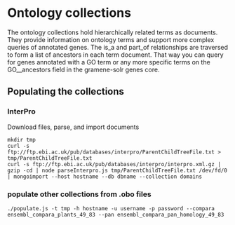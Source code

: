 # Ontology collections
The ontology collections hold hierarchically related terms as documents. They provide information on ontology terms and support more complex queries of annotated genes. The is_a and part_of relationships are traversed to form a list of ancestors in each term document. That way you can query for genes annotated with a GO term or any more specific terms on the GO__ancestors field in the gramene-solr genes core.
## Populating the collections
### InterPro
Download files, parse, and import documents
```
mkdir tmp
curl -s ftp://ftp.ebi.ac.uk/pub/databases/interpro/ParentChildTreeFile.txt > tmp/ParentChildTreeFile.txt
curl -s ftp://ftp.ebi.ac.uk/pub/databases/interpro/interpro.xml.gz | gzip -cd | node parseInterpro.js tmp/ParentChildTreeFile.txt /dev/fd/0 | mongoimport --host hostname --db dbname --collection domains
```
### populate other collections from .obo files
```
./populate.js -t tmp -h hostname -u username -p password --compara ensembl_compara_plants_49_83 --pan ensembl_compara_pan_homology_49_83
```
